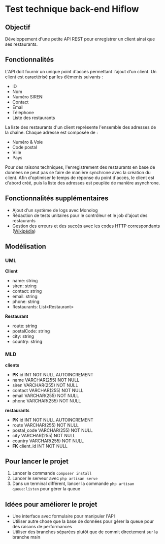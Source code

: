 # Test technique back-end Hiflow

## Objectif
Développement d'une petite API REST pour enregistrer un client ainsi que ses restaurants.

## Fonctionnalités
L'API doit fournir un unique point d'accès permettant l'ajout d'un client. Un client est caractérisé par les éléments suivants :
- ID
- Nom
- Numéro SIREN
- Contact
- Email
- Téléphone
- Liste des restaurants

La liste des restaurants d'un client représente l'ensemble des adresses de la chaîne. Chaque adresse est composée de :

- Numéro & Voie
- Code postal
- Ville
- Pays

Pour des raisons techniques, l'enregistrement des restaurants en base de données ne peut pas se faire de manière synchrone avec la création du client. Afin d'optimiser le temps de réponse du point d'accès, le client est d'abord créé, puis la liste des adresses est peuplée de manière asynchrone.

## Fonctionnalités supplémentaires
- Ajout d'un système de logs avec Monolog
- Rédaction de tests unitaires pour le contrôleur et le job d'ajout des restaurants
- Gestion des erreurs et des succès avec les codes HTTP correspondants ([Wikipédia](https://fr.wikipedia.org/wiki/Liste_des_codes_HTTP))

## Modélisation

### UML
**Client**
- name: string
- siren: string
- contact: string
- email: string
- phone: string
- Restaurants: List\<Restaurant>

**Restaurant**
- route: string
- postalCode: string
- city: string
- country: string

### MLD
**clients**
- **PK** id INT NOT NULL AUTOINCREMENT
- name VARCHAR(255) NOT NULL
- siren VARCHAR(255) NOT NULL
- contact VARCHAR(255) NOT NULL
- email VARCHAR(255) NOT NULL
- phone VARCHAR(255) NOT NULL

**restaurants**
- **PK** id INT NOT NULL AUTOINCREMENT
- route VARCHAR(255) NOT NULL
- postal_code  VARCHAR(255) NOT NULL
- city VARCHAR(255) NOT NULL
- country VARCHAR(255) NOT NULL
- **FK** client_id INT NOT NULL

## Pour lancer le projet
1. Lancer la commande ```composer install```
2. Lancer le serveur avec ```php artisan serve```
3. Dans un terminal différent, lancer la commande ```php artisan queue:listen``` pour gérer la queue


## Idées pour améliorer le projet
- Une interface avec formulaire pour manipuler l'API
- Utiliser autre chose que la base de données pour gérer la queue pour des raisons de performances
- Utiliser des branches séparées plutôt que de commit directement sur la branche main